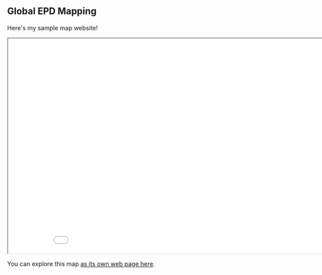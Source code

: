 ## Global EPD Mapping

Here's my sample map website!

<iframe src="epds-map.html" height="500" width="900"></iframe>

You can explore this map [as its own web page here](epds-map.html).

